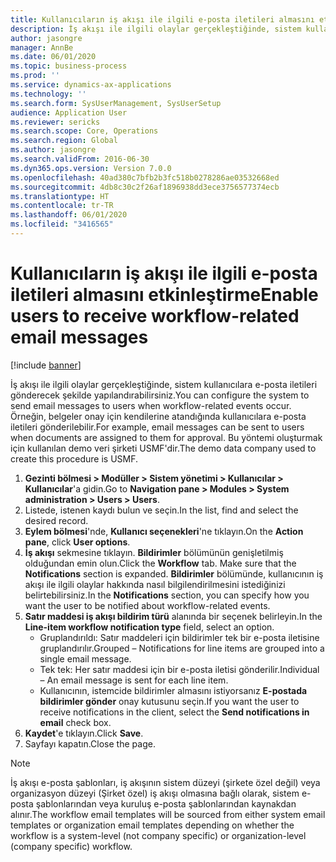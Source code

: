 ```yaml
---
title: Kullanıcıların iş akışı ile ilgili e-posta iletileri almasını etkinleştirme
description: İş akışı ile ilgili olaylar gerçekleştiğinde, sistem kullanıcılara e-posta iletileri gönderecek şekilde yapılandırabilirsiniz.
author: jasongre
manager: AnnBe
ms.date: 06/01/2020
ms.topic: business-process
ms.prod: ''
ms.service: dynamics-ax-applications
ms.technology: ''
ms.search.form: SysUserManagement, SysUserSetup
audience: Application User
ms.reviewer: sericks
ms.search.scope: Core, Operations
ms.search.region: Global
ms.author: jasongre
ms.search.validFrom: 2016-06-30
ms.dyn365.ops.version: Version 7.0.0
ms.openlocfilehash: 40ad380c7bfb2b3fc518b0278286ae03532668ed
ms.sourcegitcommit: 4db8c30c2f26af1896938dd3ece3756577374ecb
ms.translationtype: HT
ms.contentlocale: tr-TR
ms.lasthandoff: 06/01/2020
ms.locfileid: "3416565"
---
```

# <a name="enable-users-to-receive-workflow-related-email-messages"></a><span data-ttu-id="76acf-103">Kullanıcıların iş akışı ile ilgili e-posta iletileri almasını etkinleştirme</span><span class="sxs-lookup"><span data-stu-id="76acf-103">Enable users to receive workflow-related email messages</span></span>

[!include [banner](../../includes/banner.md)]

<span data-ttu-id="76acf-104">İş akışı ile ilgili olaylar gerçekleştiğinde, sistem kullanıcılara e-posta iletileri gönderecek şekilde yapılandırabilirsiniz.</span><span class="sxs-lookup"><span data-stu-id="76acf-104">You can configure the system to send email messages to users when workflow-related events occur.</span></span> <span data-ttu-id="76acf-105">Örneğin, belgeler onay için kendilerine atandığında kullanıcılara e-posta iletileri gönderilebilir.</span><span class="sxs-lookup"><span data-stu-id="76acf-105">For example, email messages can be sent to users when documents are assigned to them for approval.</span></span> <span data-ttu-id="76acf-106">Bu yöntemi oluşturmak için kullanılan demo veri şirketi USMF'dir.</span><span class="sxs-lookup"><span data-stu-id="76acf-106">The demo data company used to create this procedure is USMF.</span></span>

1. <span data-ttu-id="76acf-107">**Gezinti bölmesi > Modüller > Sistem yönetimi > Kullanıcılar > Kullanıcılar**'a gidin.</span><span class="sxs-lookup"><span data-stu-id="76acf-107">Go to **Navigation pane > Modules > System administration > Users > Users**.</span></span>
2. <span data-ttu-id="76acf-108">Listede, istenen kaydı bulun ve seçin.</span><span class="sxs-lookup"><span data-stu-id="76acf-108">In the list, find and select the desired record.</span></span>
3. <span data-ttu-id="76acf-109">**Eylem bölmesi**'nde, **Kullanıcı seçenekleri**'ne tıklayın.</span><span class="sxs-lookup"><span data-stu-id="76acf-109">On the **Action pane**, click **User options**.</span></span>
4. <span data-ttu-id="76acf-110">**İş akışı** sekmesine tıklayın. **Bildirimler** bölümünün genişletilmiş olduğundan emin olun.</span><span class="sxs-lookup"><span data-stu-id="76acf-110">Click the **Workflow** tab. Make sure that the **Notifications** section is expanded.</span></span> <span data-ttu-id="76acf-111">**Bildirimler** bölümünde, kullanıcının iş akışı ile ilgili olaylar hakkında nasıl bilgilendirilmesini istediğinizi belirtebilirsiniz.</span><span class="sxs-lookup"><span data-stu-id="76acf-111">In the **Notifications** section, you can specify how you want the user to be notified about workflow-related events.</span></span>  
5. <span data-ttu-id="76acf-112">**Satır maddesi iş akışı bildirim türü** alanında bir seçenek belirleyin.</span><span class="sxs-lookup"><span data-stu-id="76acf-112">In the **Line-item workflow notification type** field, select an option.</span></span>
    - <span data-ttu-id="76acf-113">Gruplandırıldı: Satır maddeleri için bildirimler tek bir e-posta iletisine gruplandırılır.</span><span class="sxs-lookup"><span data-stu-id="76acf-113">Grouped – Notifications for line items are grouped into a single email message.</span></span>
    - <span data-ttu-id="76acf-114">Tek tek: Her satır maddesi için bir e-posta iletisi gönderilir.</span><span class="sxs-lookup"><span data-stu-id="76acf-114">Individual – An email message is sent for each line item.</span></span>  
    - <span data-ttu-id="76acf-115">Kullanıcının, istemcide bildirimler almasını istiyorsanız **E-postada bildirimler gönder** onay kutusunu seçin.</span><span class="sxs-lookup"><span data-stu-id="76acf-115">If you want the user to receive notifications in the client, select the **Send notifications in email** check box.</span></span>  
6. <span data-ttu-id="76acf-116">**Kaydet**'e tıklayın.</span><span class="sxs-lookup"><span data-stu-id="76acf-116">Click **Save**.</span></span>
7. <span data-ttu-id="76acf-117">Sayfayı kapatın.</span><span class="sxs-lookup"><span data-stu-id="76acf-117">Close the page.</span></span>

> [!NOTE]
> <span data-ttu-id="76acf-118">İş akışı e-posta şablonları, iş akışının sistem düzeyi (şirkete özel değil) veya organizasyon düzeyi (Şirket özel) iş akışı olmasına bağlı olarak, sistem e-posta şablonlarından veya kuruluş e-posta şablonlarından kaynakdan alınır.</span><span class="sxs-lookup"><span data-stu-id="76acf-118">The workflow email templates will be sourced from either system email templates or organization email templates depending on whether the workflow is a system-level (not company specific) or organization-level (company specific) workflow.</span></span>
